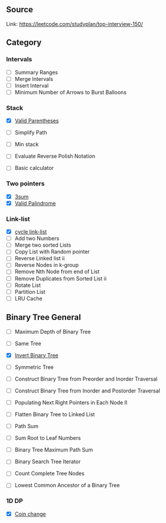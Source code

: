 ## Source

Link: https://leetcode.com/studyplan/top-interview-150/


##  Category

### Intervals

- [ ] Summary Ranges
- [ ] Merge Intervals
- [ ] Insert Interval
- [ ] Minimum Number of Arrows to Burst Balloons

### Stack

- [x] [Valid Parentheses](stack/valid_parentheses.cpp)
- [ ] Simplify Path
- [ ] Min stack
- [ ] Evaluate Reverse Polish Notation
- [ ] Basic calculator


### Two pointers

- [x] [3sum](two-pointers/3sums.cpp)
- [x] [Valid Palindrome](two-pointers/valid_palindrome.cpp)

### Link-list

- [x] [cycle link-list](link-list/cycle.cpp)
- [ ] Add two Numbers
- [ ] Merge two sorted Lists
- [ ] Copy List with Random pointer
- [ ] Reverse Linked list ii
- [ ] Reverse Nodes in k-group
- [ ] Remove Nth Node from end of List
- [ ] Remove Duplicates from Sorted List ii
- [ ] Rotate List
- [ ] Partition List
- [ ] LRU Cache

## Binary Tree General

- [ ] Maximum Depth of Binary Tree
- [ ] Same Tree
- [x] [Invert Binary Tree](tree/invert_binary_tree.cpp)
- [ ] Symmetric Tree
- [ ] Construct Binary Tree from Preorder and Inorder Traversal
- [ ] Construct Binary Tree from Inorder and Postorder Traversal
- [ ] Populating Next Right Pointers in Each Node II
- [ ] Flatten Binary Tree to Linked List
- [ ] Path Sum
- [ ] Sum Root to Leaf Numbers
- [ ] Binary Tree Maximum Path Sum
- [ ] Binary Search Tree Iterator
- [ ] Count Complete Tree Nodes
- [ ] Lowest Common Ancestor of a Binary Tree


### 1D DP

- [x] [Coin change](DP/coin-change.cpp)
